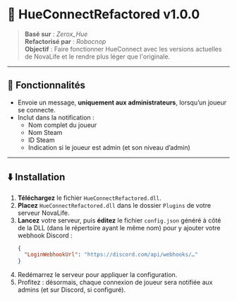 # 📗 **HueConnectRefactored** v1.0.0

> **Basé sur** : *Zerox_Hue*  
> **Refactorisé par** : *Robocnop*  
> **Objectif** : Faire fonctionner HueConnect avec les versions actuelles de NovaLife et le rendre plus léger que l'originale.

---

## 🔧 Fonctionnalités

- Envoie un message, **uniquement aux administrateurs**, lorsqu’un joueur se connecte.
- Inclut dans la notification :
  - Nom complet du joueur
  - Nom Steam
  - ID Steam
  - Indication si le joueur est admin (et son niveau d’admin)

---

## ⬇️ Installation

1. **Téléchargez** le fichier `HueConnectRefactored.dll`.
2. **Placez** `HueConnectRefactored.dll` dans le dossier `Plugins` de votre serveur NovaLife.
3. **Lancez** votre serveur, puis **éditez** le fichier `config.json` généré à côté de la DLL (dans le répertoire ayant le même nom) pour y ajouter votre webhook Discord :
   ```json
   {
     "LoginWebhookUrl": "https://discord.com/api/webhooks/…"
   }
4. Redémarrez le serveur pour appliquer la configuration.
5. Profitez : désormais, chaque connexion de joueur sera notifiée aux admins (et sur Discord, si configuré).
